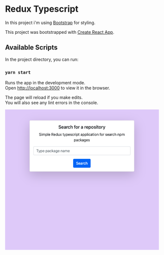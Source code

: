 # Redux Typescript

In this project i'm using [Bootstrap](https://getbootstrap.com/docs/5.0/getting-started/introduction/) for styling.

This project was bootstrapped with [Create React App](https://github.com/facebook/create-react-app).

## Available Scripts

In the project directory, you can run:

### `yarn start`

Runs the app in the development mode.\
Open [http://localhost:3000](http://localhost:3000) to view it in the browser.

The page will reload if you make edits.\
You will also see any lint errors in the console.

![Screenshot](redux-ts.png?raw=true "Title")
